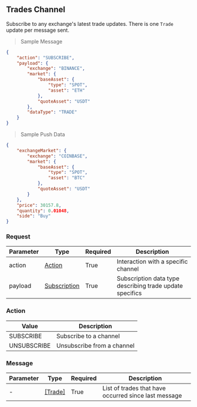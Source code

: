 ## Trades Channel

Subscribe to any exchange's latest trade updates. There is one `Trade` update per message sent.

> Sample Message

```json
{
    "action": "SUBSCRIBE",
    "payload": {
        "exchange": "BINANCE",
        "market": {
            "baseAsset": {
                "type": "SPOT",
                "asset": "ETH"
            },
            "quoteAsset": "USDT"
        },
        "dataType": "TRADE"
    }
}
```

> Sample Push Data

```json
{
    "exchangeMarket": {
        "exchange": "COINBASE",
        "market": {
            "baseAsset": {
                "type": "SPOT",
                "asset": "BTC"
            },
            "quoteAsset": "USDT"
        }
    },
    "price": 30157.8,
    "quantity": 0.01048,
    "side": "Buy"
}
```

### Request

|Parameter|Type|Required|Description|
|---|---|---|---|
|action|[Action](#action)|True|Interaction with a specific channel|
|payload|[Subscription](#subscription)|True|Subscription data type describing trade update specifics|

### Action

|Value|Description|
|---|---|
|SUBSCRIBE|Subscribe to a channel|
|UNSUBSCRIBE|Unsubscribe from a channel|

### Message

|Parameter|Type|Required|Description|
|---|---|---|---|
|-|[[Trade]](#trade)|True|List of trades that have occurred since last message|